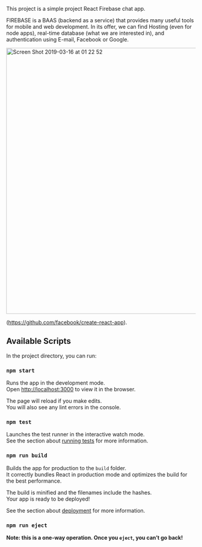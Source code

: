 This project is a simple project React Firebase chat app.

FIREBASE is a BAAS (backend as a service) that provides many useful tools for mobile and web development. In its offer, we can find Hosting (even for node apps), real-time database (what we are interested in), and authentication using E-mail, Facebook or Google.

<img width="708" alt="Screen Shot 2019-03-16 at 01 22 52" src="https://user-images.githubusercontent.com/35367494/54469007-9311ff80-478a-11e9-8599-00b5e8045204.png">

(https://github.com/facebook/create-react-app).

## Available Scripts

In the project directory, you can run:

### `npm start`

Runs the app in the development mode.<br>
Open [http://localhost:3000](http://localhost:3000) to view it in the browser.

The page will reload if you make edits.<br>
You will also see any lint errors in the console.

### `npm test`

Launches the test runner in the interactive watch mode.<br>
See the section about [running tests](https://facebook.github.io/create-react-app/docs/running-tests) for more information.

### `npm run build`

Builds the app for production to the `build` folder.<br>
It correctly bundles React in production mode and optimizes the build for the best performance.

The build is minified and the filenames include the hashes.<br>
Your app is ready to be deployed!

See the section about [deployment](https://facebook.github.io/create-react-app/docs/deployment) for more information.

### `npm run eject`

**Note: this is a one-way operation. Once you `eject`, you can’t go back!**

